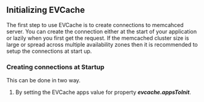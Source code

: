 ## Initializing EVCache
The first step to use EVCache is to create connections to memcahced server. You can create the connection either at the start of your application or lazily when you first get the request. If the memcached cluster size is large or spread across multiple availability zones then it is recommended to setup the connections at start up. 

### Creating connections at Startup
This can be done in two way.
1. By setting the EVCache apps value for property **_evcache.appsToInit_**.
